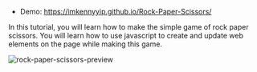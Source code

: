 

- Demo: https://imkennyyip.github.io/Rock-Paper-Scissors/

In this tutorial, you will learn how to make the simple game of rock paper scissors. You will learn how to use javascript to create and update web elements on the page while making this game.

![rock-paper-scissors-preview](https://user-images.githubusercontent.com/78777681/163072705-605dcf77-95fb-4f66-89ee-0840a80c94f1.png)
